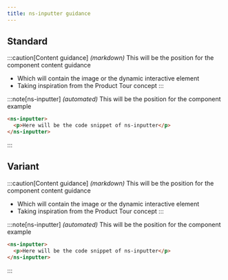 ```yaml
---
title: ns-inputter guidance
---
```


## Standard

:::caution[Content guidance]
_(markdown)_ This will be the position for the component content guidance

- Which will contain the image or the dynamic interactive element
- Taking inspiration from the Product Tour concept
:::

:::note[ns-inputter]
_(automated)_ This will be the position for the component example

```html
<ns-inputter>
  <p>Here will be the code snippet of ns-inputter</p>
</ns-inputter>
```
:::

## Variant

:::caution[Content guidance]
_(markdown)_ This will be the position for the component content guidance

- Which will contain the image or the dynamic interactive element
- Taking inspiration from the Product Tour concept
:::

:::note[ns-inputter]
_(automated)_ This will be the position for the component example

```html
<ns-inputter>
  <p>Here will be the code snippet of ns-inputter</p>
</ns-inputter>
```
:::
